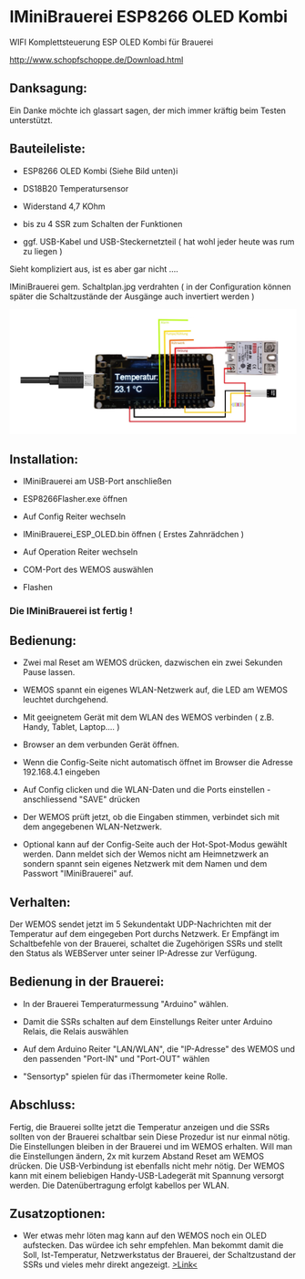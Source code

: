 IMiniBrauerei ESP8266 OLED Kombi
================================

WIFI Komplettsteuerung ESP OLED Kombi für Brauerei

http://www.schopfschoppe.de/Download.html

Danksagung:
-----------

Ein Danke möchte ich glassart sagen, der mich immer kräftig beim Testen
unterstützt.

Bauteileliste:
--------------

-   ESP8266 OLED Kombi (Siehe Bild unten)i

-   DS18B20 Temperatursensor

-   Widerstand 4,7 KOhm

-   bis zu 4 SSR zum Schalten der Funktionen

-   ggf. USB-Kabel und USB-Steckernetzteil ( hat wohl jeder heute was rum zu
    liegen )

Sieht kompliziert aus, ist es aber gar nicht ....

IMiniBrauerei gem. Schaltplan.jpg verdrahten ( in der Configuration können
später die Schaltzustände der Ausgänge auch invertiert werden )

![Schaltplan](Schaltplan.jpg)

Installation:
-------------

-   IMiniBrauerei am USB-Port anschließen

-   ESP8266Flasher.exe öffnen

-   Auf Config Reiter wechseln

-   IMiniBrauerei_ESP_OLED.bin öffnen ( Erstes Zahnrädchen )

-   Auf Operation Reiter wechseln

-   COM-Port des WEMOS auswählen

-   Flashen

### Die IMiniBrauerei ist fertig !

Bedienung:
----------

-   Zwei mal Reset am WEMOS drücken, dazwischen ein zwei Sekunden Pause lassen.

-   WEMOS spannt ein eigenes WLAN-Netzwerk auf, die LED am WEMOS leuchtet
    durchgehend.

-   Mit geeignetem Gerät mit dem WLAN des WEMOS verbinden ( z.B. Handy, Tablet,
    Laptop.... )

-   Browser an dem verbunden Gerät öffnen.

-   Wenn die Config-Seite nicht automatisch öffnet im Browser die Adresse
    192.168.4.1 eingeben

-   Auf Config clicken und die WLAN-Daten und die Ports einstellen -
    anschliessend "SAVE" drücken

-   Der WEMOS prüft jetzt, ob die Eingaben stimmen, verbindet sich mit dem
    angegebenen WLAN-Netzwerk.
    
 -  Optional kann auf der Config-Seite auch der Hot-Spot-Modus gewählt werden. 
    Dann meldet sich der Wemos nicht am Heimnetzwerk an sondern spannt sein eigenes 
    Netzwerk mit dem Namen und dem Passwort "IMiniBrauerei" auf.

Verhalten:
----------

Der WEMOS sendet jetzt im 5 Sekundentakt UDP-Nachrichten mit der Temperatur auf
dem eingegeben Port durchs Netzwerk. Er Empfängt im Schaltbefehle von der
Brauerei, schaltet die Zugehörigen SSRs und stellt den Status als WEBServer
unter seiner IP-Adresse zur Verfügung.

Bedienung in der Brauerei:
--------------------------

-   In der Brauerei Temperaturmessung "Arduino" wählen.

-   Damit die SSRs schalten auf dem Einstellungs Reiter unter Arduino Relais,
    die Relais auswählen

-   Auf dem Arduino Reiter "LAN/WLAN", die "IP-Adresse" des WEMOS und den
    passenden "Port-IN" und "Port-OUT" wählen

-   "Sensortyp" spielen für das iThermometer keine Rolle.

Abschluss:
----------

Fertig, die Brauerei sollte jetzt die Temperatur anzeigen und die SSRs sollten
von der Brauerei schaltbar sein Diese Prozedur ist nur einmal nötig. Die
Einstellungen bleiben in der Brauerei und im WEMOS erhalten. Will man die
Einstellungen ändern, 2x mit kurzem Abstand Reset am WEMOS drücken. Die
USB-Verbindung ist ebenfalls nicht mehr nötig. Der WEMOS kann mit einem
beliebigen Handy-USB-Ladegerät mit Spannung versorgt werden. Die
Datenübertragung erfolgt kabellos per WLAN.

Zusatzoptionen:
---------------

-   Wer etwas mehr löten mag kann auf den WEMOS noch ein OLED aufstecken. Das
    würdee ich sehr empfehlen. Man bekommt damit die Soll, Ist-Temperatur,
    Netzwerkstatus der Brauerei, der Schaltzustand der SSRs und vieles mehr
    direkt angezeigt.
    [\>Link\<](http://www.ebay.de/itm/WeMos-D1-mini-WiFi-OLED-0-66-I2C-TFT-Modul-ESP8266-NodeMcu-LUA-/291999752242?hash=item43fc8aa032:g:cRAAAOSwjDZYeWj1)  
    
